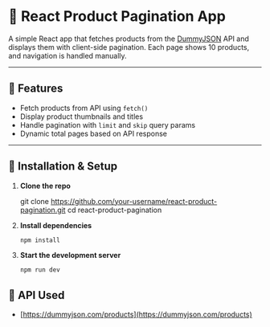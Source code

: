 
# 🛒 React Product Pagination App

A simple React app that fetches products from the [DummyJSON](https://dummyjson.com/) API and displays them with client-side pagination. Each page shows 10 products, and navigation is handled manually.

---

## 🔧 Features

- Fetch products from API using `fetch()`
- Display product thumbnails and titles
- Handle pagination with `limit` and `skip` query params
- Dynamic total pages based on API response

---

## 🚀 Installation & Setup

1. **Clone the repo**  

   git clone https://github.com/your-username/react-product-pagination.git
   cd react-product-pagination


2. **Install dependencies**

   ```bash
   npm install
   ```

3. **Start the development server**

   ```bash
   npm run dev
   ```

## 🧾 API Used

* [https://dummyjson.com/products](https://dummyjson.com/products)


